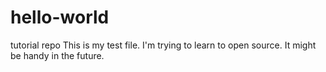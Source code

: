 # hello-world
tutorial repo
This is my test file.  I'm trying to learn to open source.  It might be handy in the future.
